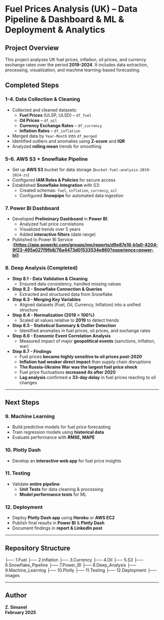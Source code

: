 # Fuel Prices Analysis (UK) – Data Pipeline & Dashboard & ML & Deployment & Analytics

## Project Overview
This project analyzes UK fuel prices, inflation, oil prices, and currency exchange rates over the period **2019-2024**. It includes data extraction, processing, visualization, and machine learning-based forecasting.

## Completed Steps

### **1-4. Data Collection & Cleaning**
- Collected and cleaned datasets:
  - **Fuel Prices** (ULSP, ULSD) – `df_fuel`
  - **Oil Prices** – `df_oil`
  - **Currency Exchange Rates** – `df_currency`
  - **Inflation Rates** – `df_inflation`
- Merged data by `Year-Month` into `df_merged`
- Identified outliers and anomalies using **Z-score** and **IQR**
- Analyzed **rolling mean** trends for smoothing

### **5-6. AWS S3 + Snowflake Pipeline**
- Set up **AWS S3** bucket for data storage (`bucket-fuel-analysis-2019-2024-zs`)
- Configured **IAM Roles & Policies** for secure access
- Established **Snowflake Integration** with S3:
  - Created schemas: `fuel`, `inflation`, `currency`, `oil`
  - Configured **Snowpipe** for automated data ingestion

### **7. Power BI Dashboard**
- Developed **Preliminary Dashboard** in **Power BI**:
  - Analyzed fuel price correlations
  - Visualized trends over 5 years
  - Added **interactive filters** (date range)
- Published to Power BI Service (**[https://app.powerbi.com/groups/me/reports/d9e87e16-b1a0-4204-9f23-495a027f9fb8/76a4473d01533534e860?experience=power-bi]**)


### **8. Deep Analysis (Completed)**
- **Step 8.1 - Data Validation & Cleaning**  
  - Ensured data consistency, handled missing values
- **Step 8.2 - Snowflake Connection & Queries**  
  - Extracted and structured data from Snowflake
- **Step 8.3 - Merging Key Variables**  
  - Aligned datasets (Fuel, Oil, Currency, Inflation) into a unified structure
- **Step 8.4 - Normalization (2019 = 100%)**  
  - Scaled all values relative to **2019** to detect trends  
- **Step 8.5 - Statistical Summary & Outlier Detection**  
  - Identified anomalies in fuel prices, oil prices, and exchange rates
- **Step 8.6 - Economic Event Correlation Analysis**  
  - Measured impact of major **geopolitical events** (sanctions, inflation, war)
- **Step 8.7 - Findings**  
  - Fuel prices **became highly sensitive to oil prices post-2020**  
  - **Inflation had weaker direct impact** than supply chain disruptions  
  - **The Russia-Ukraine War was the largest fuel price shock**  
  - Fuel price fluctuations **increased 4x after 2020**  
  - **Lag analysis** confirmed a **33-day delay** in fuel prices reacting to oil changes  


---

## Next Steps


### **9. Machine Learning**
- Build predictive models for fuel price forecasting
- Train regression models using **historical data**
- Evaluate performance with **RMSE, MAPE**

### **10. Plotly Dash**
- Develop an **interactive web app** for fuel price insights

### **11. Testing**
- Validate **entire pipeline**:
  - **Unit Tests** for data cleaning & processing
  - **Model performance tests** for ML

### **12. Deployment**
- Deploy **Plotly Dash app** using **Heroku** or **AWS EC2**
- Publish final results in **Power BI** & **Plotly Dash**
- Document findings in **report & LinkedIn post**

---

## Repository Structure
├── 1.Fuel ├── 2.Inflation ├── 3.Currency ├── 4.Oil ├── 5.S3 ├── 6.Snowflake_Pipeline ├── 7.Power_BI ├── 8.Deep_Analysis ├── 9.Machine_Learning ├── 10.Plotly ├── 11.Testing ├── 12.Deployment ├── images


---

## Author
 **Z. Simanel**  
 **February 2025**  
